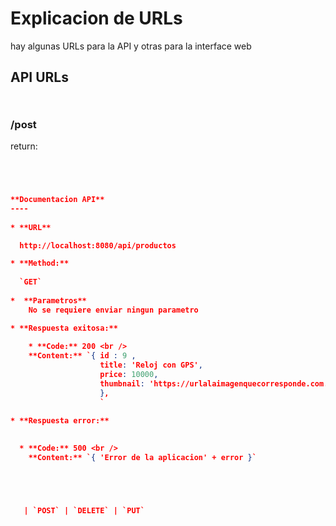 # Explicacion de URLs

hay algunas URLs para la API y otras para la interface web

## API URLs 

## 

```sh

```

### /post
return: 
```JSON




**Documentacion API**
----
  
* **URL**

  http://localhost:8080/api/productos

* **Method:**
  
  `GET`
  
*  **Parametros**
    No se requiere enviar ningun parametro

* **Respuesta exitosa:**
  
    * **Code:** 200 <br />
    **Content:** `{ id : 9 ,
                    title: 'Reloj con GPS',
                    price: 10000,
                    thumbnail: 'https://urlalaimagenquecorresponde.com.ar/imagen.jpg'
                    },
                    `
 
* **Respuesta error:**

  
  * **Code:** 500 <br />
    **Content:** `{ 'Error de la aplicacion' + error }`





   | `POST` | `DELETE` | `PUT`
